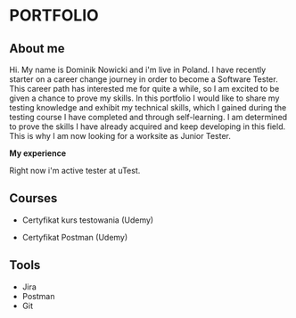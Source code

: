 # PORTFOLIO

## About me
Hi. My name is Dominik Nowicki and i'm live in Poland.
I have recently starter on a career change journey in order to become a Software Tester. 
This career path has interested me for quite a while, so I am excited to be given a chance to prove my skills.
In this portfolio I would like to share my testing knowledge and exhibit my technical skills, which I gained during the testing course I have completed and through self-learning.
I am determined to prove the skills I have already acquired and keep developing in this field. This is why I am now looking for a  worksite as Junior Tester.

**My experience** 

Right now i'm active tester at uTest.

## Courses

*  Certyfikat kurs testowania (Udemy)

*  Certyfikat Postman (Udemy)
  
## Tools 
  
* Jira
* Postman
* Git
    
